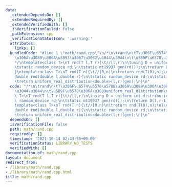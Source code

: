 ```yaml
---
data:
  _extendedDependsOn: []
  _extendedRequiredBy: []
  _extendedVerifiedWith: []
  _isVerificationFailed: false
  _pathExtension: cpp
  _verificationStatusIcon: ':warning:'
  attributes:
    links: []
  bundledCode: "#line 1 \"math/rand.cpp\"\n/*\n\trand\n\tT\u306F\u6574\u6570\u578B\
    \u306A\u3089\u306A\u3093\u3067\u3082\u3044\u3044\n\t\u5B9F\u6570\u306A\u3089uniform_real_distirbution\n\
    */\ntemplate<class T>\nT rnd(T l,T r){\t//[l,r)\n\tusing D = uniform_int_distribution<T>;\n\
    \tstatic random_device rd;\n\tstatic mt19937 gen(rd());\n\treturn D(l,r-1)(gen);\n\
    }\ntemplate<class T>\nT rnd(T n){\t//[0,n)\n\treturn rnd(T(0),n);\n}\n\n// double\n\
    double rnd(double l,double r){\n\tstatic random_device rd;\n\tstatic mt19937 gen(rd());\n\
    \treturn uniform_real_distribution<double>(l,r)(gen);\n}\n"
  code: "/*\n\trand\n\tT\u306F\u6574\u6570\u578B\u306A\u3089\u306A\u3093\u3067\u3082\
    \u3044\u3044\n\t\u5B9F\u6570\u306A\u3089uniform_real_distirbution\n*/\ntemplate<class\
    \ T>\nT rnd(T l,T r){\t//[l,r)\n\tusing D = uniform_int_distribution<T>;\n\tstatic\
    \ random_device rd;\n\tstatic mt19937 gen(rd());\n\treturn D(l,r-1)(gen);\n}\n\
    template<class T>\nT rnd(T n){\t//[0,n)\n\treturn rnd(T(0),n);\n}\n\n// double\n\
    double rnd(double l,double r){\n\tstatic random_device rd;\n\tstatic mt19937 gen(rd());\n\
    \treturn uniform_real_distribution<double>(l,r)(gen);\n}\n"
  dependsOn: []
  isVerificationFile: false
  path: math/rand.cpp
  requiredBy: []
  timestamp: '2021-10-14 02:43:55+09:00'
  verificationStatus: LIBRARY_NO_TESTS
  verifiedWith: []
documentation_of: math/rand.cpp
layout: document
redirect_from:
- /library/math/rand.cpp
- /library/math/rand.cpp.html
title: math/rand.cpp
---
```

